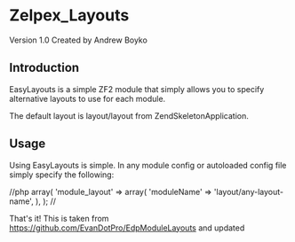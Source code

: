 Zelpex_Layouts
================
Version 1.0 Created by Andrew Boyko

Introduction
------------

EasyLayouts is a simple ZF2 module that simply
allows you to specify alternative layouts to use for each module.

The default layout is layout/layout from ZendSkeletonApplication.

Usage
-----

Using EasyLayouts is simple. In any module config or autoloaded
config file simply specify the following:

//php
array(
    'module_layout' => array(
        'moduleName' => 'layout/any-layout-name',
    ),
);
//

That's it!
This is taken from https://github.com/EvanDotPro/EdpModuleLayouts and updated
